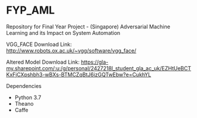 # FYP_AML
Repository for Final Year Project - (Singapore) Adversarial Machine Learning and its Impact on System Automation


VGG_FACE Download Link:
http://www.robots.ox.ac.uk/~vgg/software/vgg_face/

Altered Model Download Link:
https://gla-my.sharepoint.com/:u:/g/personal/2427218l_student_gla_ac_uk/EZHtUeBCTKxFjCXpshbh3-wBXs-BTMCZqBtJ6izGQTwEbw?e=CukhYL


Dependencies
- Python 3.7
- Theano
- Caffe
